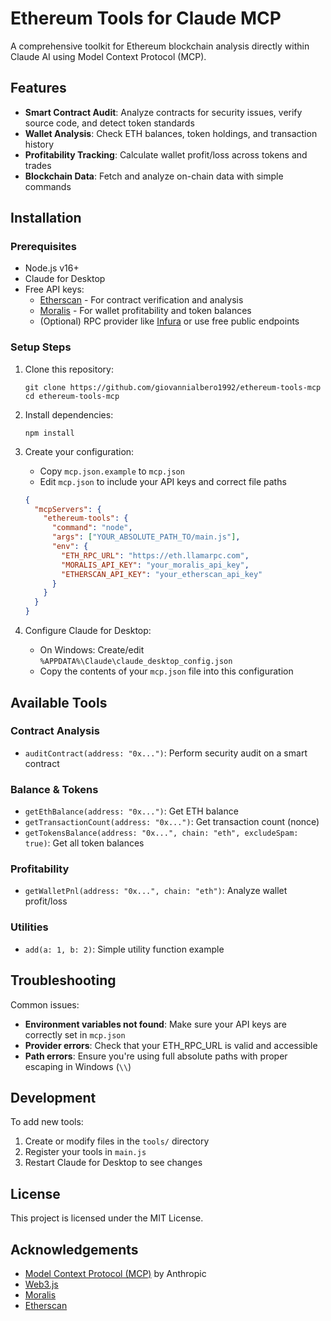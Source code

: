 # Ethereum Tools for Claude MCP

A comprehensive toolkit for Ethereum blockchain analysis directly within Claude AI using Model Context Protocol (MCP).

## Features

- **Smart Contract Audit**: Analyze contracts for security issues, verify source code, and detect token standards
- **Wallet Analysis**: Check ETH balances, token holdings, and transaction history
- **Profitability Tracking**: Calculate wallet profit/loss across tokens and trades
- **Blockchain Data**: Fetch and analyze on-chain data with simple commands

## Installation

### Prerequisites
- Node.js v16+
- Claude for Desktop
- Free API keys:
  - [Etherscan](https://etherscan.io/apis) - For contract verification and analysis
  - [Moralis](https://moralis.io/) - For wallet profitability and token balances
  - (Optional) RPC provider like [Infura](https://infura.io/) or use free public endpoints

### Setup Steps

1. Clone this repository:
   ```
   git clone https://github.com/giovannialbero1992/ethereum-tools-mcp
   cd ethereum-tools-mcp
   ```

2. Install dependencies:
   ```
   npm install
   ```

3. Create your configuration:
   - Copy `mcp.json.example` to `mcp.json`
   - Edit `mcp.json` to include your API keys and correct file paths

   ```json
   {
     "mcpServers": {
       "ethereum-tools": {
         "command": "node",
         "args": ["YOUR_ABSOLUTE_PATH_TO/main.js"],
         "env": {
           "ETH_RPC_URL": "https://eth.llamarpc.com",
           "MORALIS_API_KEY": "your_moralis_api_key",
           "ETHERSCAN_API_KEY": "your_etherscan_api_key"
         }
       }
     }
   }
   ```

4. Configure Claude for Desktop:
   - On Windows: Create/edit `%APPDATA%\Claude\claude_desktop_config.json`
   - Copy the contents of your `mcp.json` file into this configuration

## Available Tools

### Contract Analysis
- `auditContract(address: "0x...")`: Perform security audit on a smart contract

### Balance & Tokens
- `getEthBalance(address: "0x...")`: Get ETH balance
- `getTransactionCount(address: "0x...")`: Get transaction count (nonce)
- `getTokensBalance(address: "0x...", chain: "eth", excludeSpam: true)`: Get all token balances

### Profitability
- `getWalletPnl(address: "0x...", chain: "eth")`: Analyze wallet profit/loss

### Utilities
- `add(a: 1, b: 2)`: Simple utility function example

## Troubleshooting

Common issues:
- **Environment variables not found**: Make sure your API keys are correctly set in `mcp.json`
- **Provider errors**: Check that your ETH_RPC_URL is valid and accessible
- **Path errors**: Ensure you're using full absolute paths with proper escaping in Windows (`\\`)

## Development

To add new tools:
1. Create or modify files in the `tools/` directory
2. Register your tools in `main.js`
3. Restart Claude for Desktop to see changes

## License

This project is licensed under the MIT License.

## Acknowledgements

- [Model Context Protocol (MCP)](https://docs.anthropic.com/claude/docs/claude-for-desktop-model-context-protocol) by Anthropic
- [Web3.js](https://web3js.org/)
- [Moralis](https://moralis.io/)
- [Etherscan](https://etherscan.io/)

